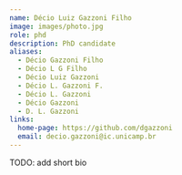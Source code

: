 ```yaml
---
name: Décio Luiz Gazzoni Filho
image: images/photo.jpg
role: phd
description: PhD candidate
aliases:
  - Décio Gazzoni Filho
  - Décio L G Filho
  - Décio Luiz Gazzoni
  - Décio L. Gazzoni F.
  - Décio L. Gazzoni
  - Décio Gazzoni
  - D. L. Gazzoni
links:
  home-page: https://github.com/dgazzoni
  email: decio.gazzoni@ic.unicamp.br
---
```



TODO: add short bio
